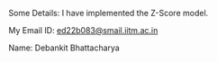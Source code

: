 Some Details:
I have implemented the Z-Score model.


My Email ID: ed22b083@smail.iitm.ac.in

Name: Debankit Bhattacharya 

